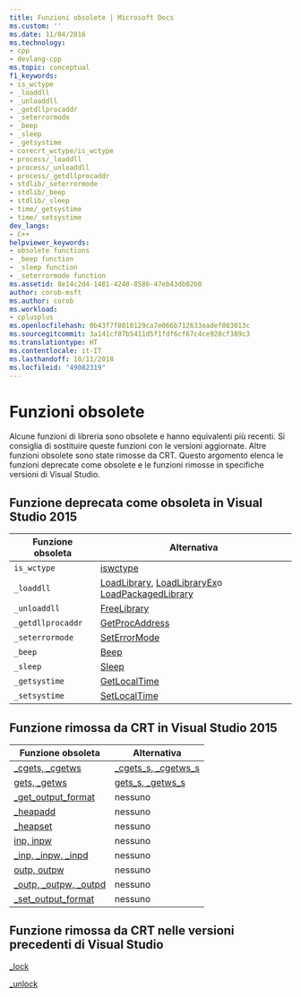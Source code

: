```yaml
---
title: Funzioni obsolete | Microsoft Docs
ms.custom: ''
ms.date: 11/04/2016
ms.technology:
- cpp
- devlang-cpp
ms.topic: conceptual
f1_keywords:
- is_wctype
- _loaddll
- _unloaddll
- _getdllprocaddr
- _seterrormode
- _beep
- _sleep
- _getsystime
- corecrt_wctype/is_wctype
- process/_loaddll
- process/_unloaddll
- process/_getdllprocaddr
- stdlib/_seterrormode
- stdlib/_beep
- stdlib/_sleep
- time/_getsystime
- time/_setsystime
dev_langs:
- C++
helpviewer_keywords:
- obsolete functions
- _beep function
- _sleep function
- _seterrormode function
ms.assetid: 8e14c2d4-1481-4240-8586-47eb43db02b0
author: corob-msft
ms.author: corob
ms.workload:
- cplusplus
ms.openlocfilehash: 0b43f7f8010129ca7e066b712633eadef083013c
ms.sourcegitcommit: 3a141cf07b5411d5f1fdf6cf67c4ce928cf389c3
ms.translationtype: HT
ms.contentlocale: it-IT
ms.lasthandoff: 10/11/2018
ms.locfileid: "49082319"
---
```

# <a name="obsolete-functions"></a>Funzioni obsolete

Alcune funzioni di libreria sono obsolete e hanno equivalenti più recenti. Si consiglia di sostituire queste funzioni con le versioni aggiornate. Altre funzioni obsolete sono state rimosse da CRT. Questo argomento elenca le funzioni deprecate come obsolete e le funzioni rimosse in specifiche versioni di Visual Studio.

## <a name="deprecated-as-obsolete-in-visual-studio-2015"></a>Funzione deprecata come obsoleta in Visual Studio 2015

|Funzione obsoleta|Alternativa|
|-----------------------|-----------------|
|`is_wctype`|[iswctype](../c-runtime-library/reference/isctype-iswctype-isctype-l-iswctype-l.md)|
|`_loaddll`|[LoadLibrary](/windows/desktop/api/libloaderapi/nf-libloaderapi-loadlibrarya), [LoadLibraryEx](/windows/desktop/api/libloaderapi/nf-libloaderapi-loadlibraryexa)o [LoadPackagedLibrary](/windows/desktop/api/winbase/nf-winbase-loadpackagedlibrary)|
|`_unloaddll`|[FreeLibrary](/windows/desktop/api/libloaderapi/nf-libloaderapi-freelibrary)|
|`_getdllprocaddr`|[GetProcAddress](../build/getprocaddress.md)|
|`_seterrormode`|[SetErrorMode](https://msdn.microsoft.com/library/windows/desktop/ms680621)|
|`_beep`|[Beep](https://msdn.microsoft.com/library/windows/desktop/ms679277)|
|`_sleep`|[Sleep](/windows/desktop/api/synchapi/nf-synchapi-sleep)|
|`_getsystime`|[GetLocalTime](/windows/desktop/api/sysinfoapi/nf-sysinfoapi-getlocaltime)|
|`_setsystime`|[SetLocalTime](/windows/desktop/api/sysinfoapi/nf-sysinfoapi-setlocaltime)|

## <a name="removed-from-the-crt-in-visual-studio-2015"></a>Funzione rimossa da CRT in Visual Studio 2015

|Funzione obsoleta|Alternativa|
|-----------------------|-----------------|
|[_cgets, _cgetws](../c-runtime-library/cgets-cgetws.md)|[_cgets_s, _cgetws_s](../c-runtime-library/reference/cgets-s-cgetws-s.md)|
|[gets, _getws](../c-runtime-library/gets-getws.md)|[gets_s, _getws_s](../c-runtime-library/reference/gets-s-getws-s.md)|
|[_get_output_format](../c-runtime-library/get-output-format.md)|nessuno|
|[_heapadd](../c-runtime-library/heapadd.md)|nessuno|
|[_heapset](../c-runtime-library/heapset.md)|nessuno|
|[inp, inpw](../c-runtime-library/inp-inpw.md)|nessuno|
|[_inp, _inpw, _inpd](../c-runtime-library/inp-inpw-inpd.md)|nessuno|
|[outp, outpw](../c-runtime-library/outp-outpw.md)|nessuno|
|[_outp, _outpw, _outpd](../c-runtime-library/outp-outpw-outpd.md)|nessuno|
|[_set_output_format](../c-runtime-library/set-output-format.md)|nessuno|

## <a name="removed-from-the-crt-in-earlier-versions-of-visual-studio"></a>Funzione rimossa da CRT nelle versioni precedenti di Visual Studio

[_lock](../c-runtime-library/lock.md)

[_unlock](../c-runtime-library/unlock.md)